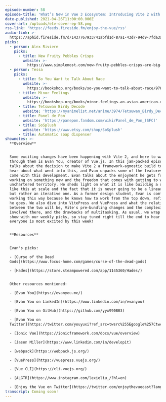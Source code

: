 ```yaml
---
episode-number: 58
episode-title: 'What’s New in Vue 3 Ecosystem: Introducing Vite 2 with Evan You'
date-published: 2021-04-26T11:00:00.000Z
cover-art: /uploads/etv-cover-ep-58.png
rss-link: 'https://feeds.fireside.fm/enjoy-the-vue/rss'
audio-link: >-
  https://aphid.fireside.fm/d/1437767933/41abfd1d-87a1-43d7-94d9-7fda3a5120e1/61d820f4-33cd-469f-bee4-e4de6b0dbe4f.mp3
picks:
  - person: Alex Riviere
    picks:
      - title: New Fruity Pebbles Crisps
        website: >-
          https://www.simplemost.com/new-fruity-pebbles-crisps-are-big-potato-chips/
  - person: Tessa
    picks:
      - title: So You Want to Talk About Race
        website: >-
          https://bookshop.org/books/so-you-want-to-talk-about-race/9781580058827
      - title: Minor Feelings
        website: >-
          https://bookshop.org/books/minor-feelings-an-asian-american-reckoning/9781984820365
      - title: Tetsuwan Birdy Decode
        website: 'https://myanimelist.net/anime/3974/Tetsuwan_Birdy_Decode'
      - title: Panel de Pon
        website: 'https://panepon.fandom.com/wiki/Panel_de_Pon_(SFC)'
      - title: SoSplush
        website: 'https://www.etsy.com/shop/SoSplush'
      - title: Automatic soap dispenser
shownotes: >-
  **Overview**


  Some exciting changes have been happening with Vite 2, and here to walk us
  through them is Evan You, creator of Vue.js. In this jam-packed episode, Evan
  talks about the decision to make Vite 2 a framework-agnostic build tool. We
  hear about what went into this, and Evan unpacks some of the features that
  come with this development. Evan talks about the enjoyment he gets from
  working on something new and the freedom that comes with getting to work in
  unchartered territory. He sheds light on what it is like building a solution
  like this at scale and the fact that it is never going to be a linear process,
  but rather an iterative one. As a former design student, Evan is comfortable
  working this way because he knows how to work from the top down, refining as
  he goes. We also dive into VitePress and VuePress and what the relationship
  between the two will be, Vite's pre-bundling changes and the complexities
  involved there, and the drawbacks of multitasking. As usual, we wrap up the
  show with our weekly picks, so stay tuned right till the end to hear what
  everyone is most excited by this week!


  **Resources**


  Evan's picks:

  - [Curse of the Dead
  Gods](https://www.focus-home.com/games/curse-of-the-dead-gods)

  - [Hades](https://store.steampowered.com/app/1145360/Hades/)


  Other resources mentioned:

  - [Evan You](https://evanyou.me/)

  - [Evan You on LinkedIn](https://www.linkedin.com/in/evanyou)

  - [Evan You on GitHub](https://github.com/yyx990803)

  - [Evan You on
  Twitter](https://twitter.com/youyuxi?ref_src=twsrc%255Egoogle%257Ctwcamp%255Eserp%257Ctwgr%255Eauthor)

  - [Ionic Vue](https://ionicframework.com/docs/vue/overview)

  - [Jason Miller](https://www.linkedin.com/in/developit)

  - [webpack](https://webpack.js.org/)

  - [VuePress](https://vuepress.vuejs.org/)

  - [Vue CLI](https://cli.vuejs.org/)

  - [ALGTR](https://www.instagram.com/lexieliu_/?hl=en)

  - [Enjoy the Vue on Twitter](https://twitter.com/enjoythevuecast?lang=en)
transcript: Coming soon!
---
```

